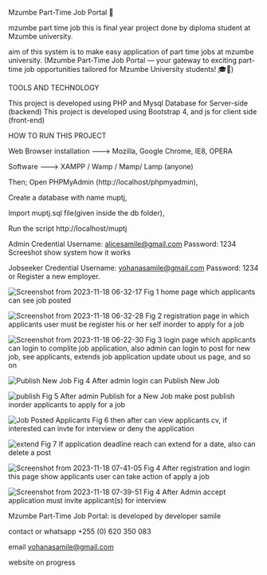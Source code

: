 Mzumbe Part-Time Job Portal 🚀

mzumbe part time job this is final year project done by diploma student at Mzumbe university.

aim of this system is to make easy application of part time jobs at mzumbe university.
(Mzumbe Part-Time Job Portal — your gateway to exciting part-time job opportunities tailored for Mzumbe University students! 🎓💼)

TOOLS AND TECHNOLOGY

This project is developed using PHP and Mysql Database for Server-side (backend)
This project is developed using Bootstrap 4, and js for client side (front-end)

HOW TO RUN THIS PROJECT

Web Browser installation --->	Mozilla, Google Chrome, IE8, OPERA

Software  --->	XAMPP / Wamp / Mamp/ Lamp (anyone)

Then;
Open PHPMyAdmin (http://localhost/phpmyadmin),

Create a database with name muptj,

Import muptj.sql file(given inside the db folder),

Run the script http://localhost/muptj

Admin Credential
Username: alicesamile@gmail.com
Password: 1234
Screeshot show system how it works

Jobseeker Credential
Username: yohanasamile@gmail.com
Password: 1234
or Register a new employer.

![Screenshot from 2023-11-18 06-32-17](https://github.com/yohana-samile/mzumbe-partTime-job/assets/99715781/43df61da-c924-4333-a6a1-759c8e7be059)
Fig 1 home page which applicants can see job posted

![Screenshot from 2023-11-18 06-32-28](https://github.com/yohana-samile/mzumbe-partTime-job/assets/99715781/e0e0a18f-58c8-412c-a59b-f5b892c6b62c)
Fig 2 registration page in which applicants user must be register his or her self inorder to apply for a job

![Screenshot from 2023-11-18 06-22-30](https://github.com/yohana-samile/mzumbe-partTime-job/assets/99715781/af7c47c3-f93b-4921-baf9-df94dc3f1615)
Fig 3 login page which applicants can login to complite job application, also admin can login to post for new job, see applicants, extends job application update ubout us page, and so on

![Publish New Job](https://github.com/yohana-samile/mzumbe-partTime-job/assets/99715781/733c1919-5b4b-47f0-8a55-da0e8adebbb8)
Fig 4 After admin login can Publish New Job

![publish](https://github.com/yohana-samile/mzumbe-partTime-job/assets/99715781/b49d65a2-6a1a-47bd-af0e-22f6e314434a)
Fig 5 After admin Publish for a New Job make post publish inorder applicants to apply for a job

![Job Posted Applicants](https://github.com/yohana-samile/mzumbe-partTime-job/assets/99715781/0a0e31a4-0592-4b39-9167-c48dde6c9bf9)
Fig 6 then after can view applicants cv, if interested can invte for interview or deny the application

![extend](https://github.com/yohana-samile/mzumbe-partTime-job/assets/99715781/9766d74b-fa43-4fd6-96a7-cdcbede6c6ee)
Fig 7 If application deadline reach can extend for a date, also can delete a post

![Screenshot from 2023-11-18 07-41-05](https://github.com/yohana-samile/mzumbe-partTime-job/assets/99715781/675e4b7a-3a39-4d7f-8e49-4bb5a004352a)
Fig 4 After registration and login this page show applicants user can take action of apply a job

![Screenshot from 2023-11-18 07-39-51](https://github.com/yohana-samile/mzumbe-partTime-job/assets/99715781/b10e4f91-d9fd-42ad-bbf7-0a1487e214bd)
Fig 4 After Admin accept application must invite applicant(s) for interview

Mzumbe Part-Time Job Portal:  is developed by developer samile

contact or whatsapp +255 (0) 620 350 083

email yohanasamile@gmail.com

website on progress
